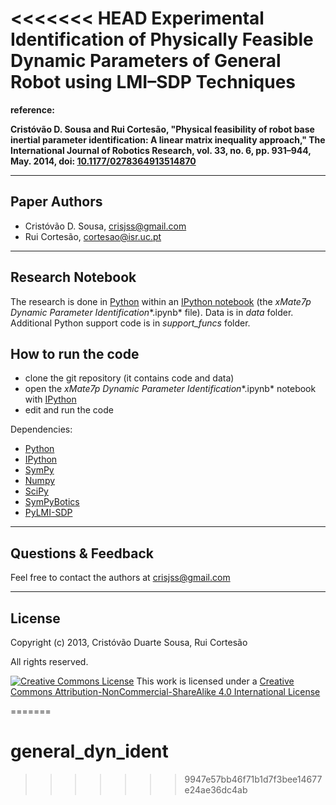 <<<<<<< HEAD
Experimental Identification of Physically Feasible Dynamic Parameters of General Robot using LMI–SDP Techniques
=======================================================================================================================

**reference:**

**Cristóvão D. Sousa and Rui Cortesão, "Physical feasibility of robot base inertial parameter identification: A linear matrix inequality approach," The International Journal of Robotics Research, vol. 33, no. 6, pp. 931–944, May. 2014, doi: [10.1177/0278364913514870](http://dx.doi.org/10.1177/0278364913514870)**

------------------------


Paper Authors
-------

- Cristóvão D. Sousa, [crisjss@gmail.com](mailto:crisjss@gmail.com)
- Rui Cortesão, [cortesao@isr.uc.pt](mailto:cortesao@isr.uc.pt)

------------------------


Research Notebook
-----------------

The research is done in [Python](http://www.python.org/) within an [IPython notebook](http://ipython.org/notebook.html) (the *xMate7p Dynamic Parameter Identification**.ipynb* file).
Data is in *data* folder. Additional Python support code is in *support_funcs* folder.

How to run the code
-------------------

- clone the git repository (it contains code and data)
- open the *xMate7p Dynamic Parameter Identification**.ipynb* notebook with [IPython](http://ipython.org/)
- edit and run the code

Dependencies:

- [Python](http://www.python.org/)
- [IPython](http://ipython.org/)
- [SymPy](http://sympy.org/)
- [Numpy](http://www.numpy.org/)
- [SciPy](http://www.scipy.org/)
- [SymPyBotics](https://github.com/cdsousa/SymPyBotics)
- [PyLMI-SDP](https://github.com/cdsousa/PyLMI-SDP)

------------------------


Questions & Feedback
--------------------

Feel free to contact the authors at [crisjss@gmail.com](mailto:crisjss@gmail.com)

------------------------


License
-------

Copyright (c) 2013, Cristóvão Duarte Sousa, Rui Cortesão

All rights reserved.

[![Creative Commons License](http://i.creativecommons.org/l/by-nc-sa/4.0/88x31.png)](http://creativecommons.org/licenses/by-nc-sa/4.0/)
This work is licensed under a [Creative Commons Attribution-NonCommercial-ShareAlike 4.0 International License](http://creativecommons.org/licenses/by-nc-sa/4.0/)

=======
# general_dyn_ident
>>>>>>> 9947e57bb46f71b1d7f3bee14677e24ae36dc4ab

